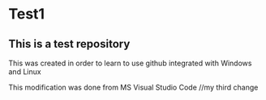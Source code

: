 # Test1
## This is a test repository

This was created in order to learn to use github integrated with Windows and Linux

This modification was done from MS Visual Studio Code
//my third change
